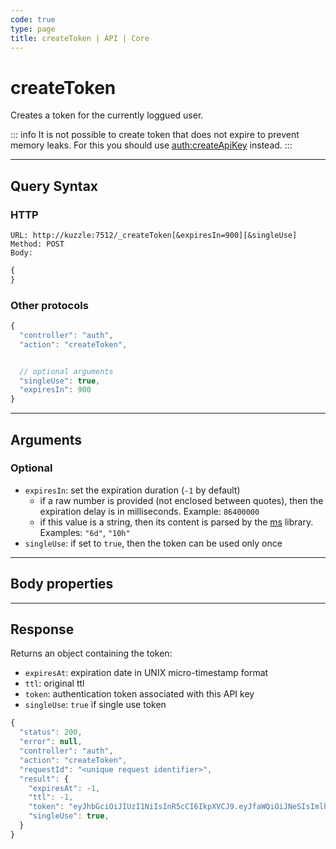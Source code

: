 ```yaml
---
code: true
type: page
title: createToken | API | Core
---
```


# createToken

Creates a token for the currently loggued user.

::: info
It is not possible to create token that does not expire to prevent memory leaks.
For this you should use [auth:createApiKey](/core/2/api/controllers/auth/create-api-key) instead.
:::

---

## Query Syntax

### HTTP

```http
URL: http://kuzzle:7512/_createToken[&expiresIn=900][&singleUse]
Method: POST
Body:
```

```js
{
}
```

### Other protocols

```js
{
  "controller": "auth",
  "action": "createToken",


  // optional arguments
  "singleUse": true,
  "expiresIn": 900
}
```

---

## Arguments

### Optional

- `expiresIn`: set the expiration duration (`-1` by default)
  - if a raw number is provided (not enclosed between quotes), then the expiration delay is in milliseconds. Example: `86400000`
  - if this value is a string, then its content is parsed by the [ms](https://www.npmjs.com/package/ms) library. Examples: `"6d"`, `"10h"`
- `singleUse`: if set to `true`, then the token can be used only once

---

## Body properties

---

## Response

Returns an object containing the token:

- `expiresAt`: expiration date in UNIX micro-timestamp format
- `ttl`: original ttl
- `token`: authentication token associated with this API key
- `singleUse`: `true` if single use token

```js
{
  "status": 200,
  "error": null,
  "controller": "auth",
  "action": "createToken",
  "requestId": "<unique request identifier>",
  "result": {
    "expiresAt": -1,
    "ttl": -1,
    "token": "eyJhbGciOiJIUzI1NiIsInR5cCI6IkpXVCJ9.eyJfaWQiOiJNeSIsImlhdCI6MTU3MzE4NTkzNSwiZXhwIjoxNTczMTg1OTM0fQ.08qAnSD03V0N1OcviGVUAZEjjv4DxULTgoQQwojn1PA",
    "singleUse": true,
  }
}
```
